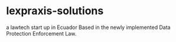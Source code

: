 # lexpraxis-solutions
a lawtech start up in Ecuador Based in the newly implemented Data Protection Enforcement Law. 
